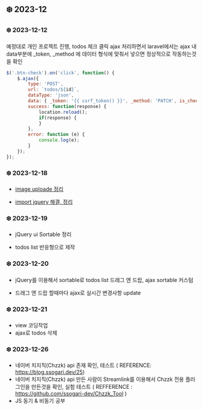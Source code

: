 ## ❄️ 2023-12

### ❄️ 2023-12-12

예정대로 개인 프로젝트 진행, todos 체크 클릭 ajax 처리하면서
laravel에서는 ajax 내 data부분에 _token, _method 에 데이터 형식에 맞춰서 넣으면 정상적으로 작동하는것을 확인

```js
$('.btn-check').on('click', function() {
    $.ajax({
        type: 'POST',
        url: `todos/${id}`,
        dataType: 'json',
        data: { _token: '{{ csrf_token() }}', _method: 'PATCH', is_check: toggleCheck, ajax: true },
        success: function(response) {
            location.reload();
            if(response) {
            }
        },
        error: function (e) {
            console.log(e);
        }
    });
});
```

### ❄️ 2023-12-18

- [ image uploade 정리 ](https://github.com/GangOn0215/dev-til/blob/4886a5d4340bed6229f05e98a64778223cfc954d/DEV/Backend/Framework/Laravel/image-upload.md)

- [ import jquery 해결, 정리 ](https://github.com/GangOn0215/dev-til/blob/main/DEV/Backend/Framework/Laravel/import-jquery.md)

### ❄️ 2023-12-19

- jQuery ui Sortable 정리

- todos list 반응형으로 제작


### ❄️ 2023-12-20

- jQuery를 이용해서 sortable로 todos list 드래그 앤 드랍, ajax sortable 커스텀

- 드래그 앤 드랍 할때마다 ajax로 실시간 변경사항 update

### ❄️ 2023-12-21

- view 코딩작업
- ajax로 todos 삭제

### ❄️ 2023-12-26

- 네이버 치지직(Chzzk) api 존재 확인, 테스트 ( REFERENCE: https://blog.ssogari.dev/25)
- 네이버 치지직(Chzzk) api 만든 사람이 Streamlink를 이용해서 Chzzk 전용 플러그인을 만든것을 확인, 실험 테스트 ( REFFERENCE : https://github.com/ssogari-dev/Chzzk_Tool )
- JS 동기 & 비동기 공부